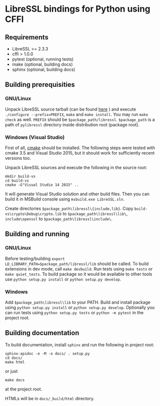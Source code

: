 # LibreSSL bindings for Python using CFFI

## Requirements

* LibreSSL >= 2.3.3
* cffi > 1.0.0
* pytest (optional, running tests)
* make (optional, building docs)
* sphinx (optional, building docs)


## Building prerequisities

### GNU/Linux

Unpack LibreSSL source tarball (can be found
[here](http://ftp.openbsd.org/pub/OpenBSD/LibreSSL/libressl-2.3.1.tar.gz) ) and
execute `./configure --prefix=PREFIX`,  `make` and `make install`.  You may run `make check` as well.
`PREFIX` should be `$package_path/libressl`. `$package_path` is a path of
`pylibressl` directory inside distribution root (package root).

### Windows (Visual Studio)

First of all, [cmake](https://cmake.org/download/) should be installed. The following steps were tested with cmake 3.5 and Visual Studio 2015, but it should work for sufficiently recent versions too.

Unpack LibreSSL sources and execute the following in the source root:

    mkdir build-vs
    cd build-vs
    cmake -G"Visual Studio 14 2015" ..

It will generate Visual Studio solution and other build files. Then you can
build it in MSBuild console using `msbuild.exe LibreSSL.sln`.

Create directories `$package_path\libressl\{include,lib}`. Copy `build-vs\crypto\Debug\crypto.lib` to `$package_path\libressl\lib\`, `include\openssl` to `$package_path\libressl\include\`.


## Building and running

### GNU/Linux

Before testing/building `export LD_LIBRARY_PATH=$package_path/libressl/lib` should be
called. To build extensions in dev mode, call `make devbuild`. Run tests using
`make tests` or `make quiet_tests`. To build package so it would be available
to other tools use `python setup.py install` or `python setup.py develop`.

### Windows

Add `$package_path\libressl\lib` to your PATH. Build and install package using
`python setup.py install` or `python setup.py develop`. Optionally you can run
tests using `python setup.py tests` or `python -m pytest` in the project root.


## Building documentation

To build documentation, install `sphinx` and run the following in project root:

    sphinx-apidoc -e -M -o docs/ . setup.py
    cd docs/
    make html

or just

    make docs

at the project root.

HTMLs will be in `docs/_build/html` directory.
